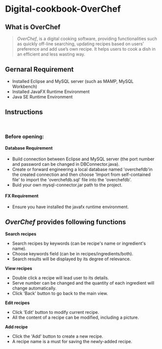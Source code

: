 # Digital-cookbook-OverChef

## What is OverChef
>*OverChef*, is a digital cooking software, providing functionalities such as quickly off-line searching, updating recipes based on users’ preference and add use’s own recipe. It helps users to cook a dish in an efficient and less wasting way.

## Gernaral Requirement
- Installed Eclipse and MySQL server (such as MAMP, MySQL Workbench)
- Installed JavaFX Runtime Environment
- Java SE Runtime Environment

## Instructions
&emsp;&emsp;
### Before opening:
####  Database Requirement
  - Build connection between Eclipse and MySQL server (the port number and password can be changed in DBConnector.java).
  - Create or forward engineering a local database named 'overchefdb'in the created connection and then choose 'Import from self-contained file' to import the 'overchefdb.sql' file into the 'overchefdb'.
  - Buid your own mysql-connector.jar path to the project.
####  FX Requirement
  - Ensure you have installed the javafx runtime environment.

## *OverChef* provides following functions
  **Search recipes**
  - Search recipes by keywords (can be recipe's name or ingredient's name).
  - Choose keywords field (can be in recipes/ingredients/both).
  - Search results will be displayed by its degree of relevance.

  **View recipes** 
  - Double click a recipe will lead user to its details.
  - Serve number can be changed and the quantity of each ingredient will change automatically.
  - Click 'Back' button to go back to the main view.

  **Edit recipes** 
  - Click 'Edit' button to modify current recipe.
  - All the content of a recipe can be modified, including a picture.
  
  **Add recipe** 
  - Click the 'Add' button to create a new recipe.
  - A recipe name is a must for saving the newly-added recipe.

